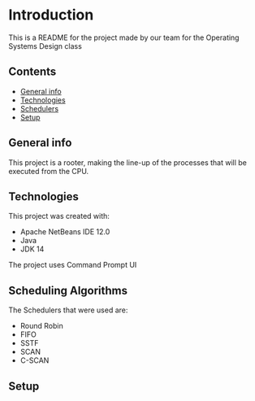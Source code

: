 # Introduction
This is a README for the project made by our team for the Operating Systems Design class

## Contents
* [General info](#general-info)
* [Technologies](#technologies)
* [Schedulers](#scheduling-algorithms)
* [Setup](#setup)

## General info
This project is a rooter, making the line-up of the processes that will be executed from the CPU.


## Technologies
This project was created with:
* Apache NetBeans IDE 12.0
* Java
* JDK 14

The project uses Command Prompt UI

## Scheduling Algorithms
The Schedulers that were used are:
* Round Robin
* FIFO
* SSTF
* SCAN
* C-SCAN

## Setup
